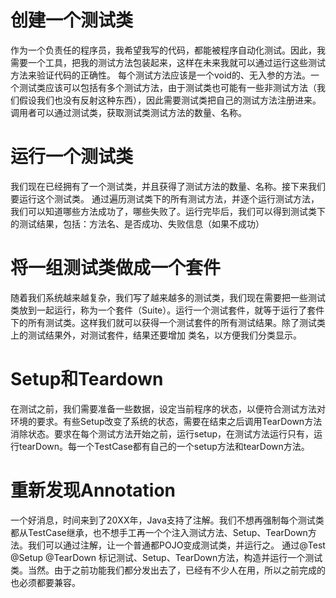 # 创建一个测试类
作为一个负责任的程序员，我希望我写的代码，都能被程序自动化测试。因此，我需要一个工具，把我的测试方法包装起来，这样在未来我就可以通过运行这些测试方法来验证代码的正确性。
每个测试方法应该是一个void的、无入参的方法。一个测试类应该可以包括有多个测试方法，由于测试类也可能有一些非测试方法（我们假设我们也没有反射这种东西），因此需要测试类把自己的测试方法注册进来。调用者可以通过测试类，获取测试类测试方法的数量、名称。

# 运行一个测试类
我们现在已经拥有了一个测试类，并且获得了测试方法的数量、名称。接下来我们要运行这个测试类。
通过遍历测试类下的所有测试方法，并逐个运行测试方法，我们可以知道哪些方法成功了，哪些失败了。运行完毕后，我们可以得到测试类下的测试结果，包括：方法名、是否成功、失败信息（如果不成功）

# 将一组测试类做成一个套件
随着我们系统越来越复杂，我们写了越来越多的测试类，我们现在需要把一些测试类放到一起运行，称为一个套件（Suite）。运行一个测试套件，就等于运行了套件下的所有测试类。这样我们就可以获得一个测试套件的所有测试结果。除了测试类上的测试结果外，对测试套件，结果还要增加 类名，以方便我们分类显示。

# Setup和Teardown
在测试之前，我们需要准备一些数据，设定当前程序的状态，以便符合测试方法对环境的要求。有些Setup改变了系统的状态，需要在结束之后调用TearDown方法消除状态。要求在每个测试方法开始之前，运行setup，在测试方法运行只有，运行tearDown。每一个TestCase都有自己的一个setup方法和tearDown方法。

# 重新发现Annotation
一个好消息，时间来到了20XX年，Java支持了注解。我们不想再强制每个测试类都从TestCase继承，也不想手工再一个个注入测试方法、Setup、TearDown方法。我们可以通过注解，让一个普通都POJO变成测试类，并运行之。
通过@Test @Setup  @TearDown 标记测试、Setup、TearDown方法，构造并运行一个测试类。当然。由于之前功能我们都分发出去了，已经有不少人在用，所以之前完成的也必须都要兼容。
